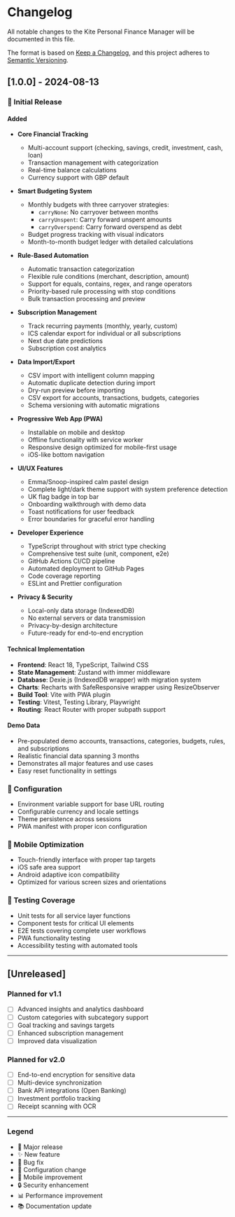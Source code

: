 # Changelog

All notable changes to the Kite Personal Finance Manager will be documented in this file.

The format is based on [Keep a Changelog](https://keepachangelog.com/en/1.0.0/),
and this project adheres to [Semantic Versioning](https://semver.org/spec/v2.0.0.html).

## [1.0.0] - 2024-08-13

### 🎉 Initial Release

#### Added
- **Core Financial Tracking**
  - Multi-account support (checking, savings, credit, investment, cash, loan)
  - Transaction management with categorization
  - Real-time balance calculations
  - Currency support with GBP default

- **Smart Budgeting System**
  - Monthly budgets with three carryover strategies:
    - `carryNone`: No carryover between months
    - `carryUnspent`: Carry forward unspent amounts
    - `carryOverspend`: Carry forward overspend as debt
  - Budget progress tracking with visual indicators
  - Month-to-month budget ledger with detailed calculations

- **Rule-Based Automation**
  - Automatic transaction categorization
  - Flexible rule conditions (merchant, description, amount)
  - Support for equals, contains, regex, and range operators
  - Priority-based rule processing with stop conditions
  - Bulk transaction processing and preview

- **Subscription Management**
  - Track recurring payments (monthly, yearly, custom)
  - ICS calendar export for individual or all subscriptions
  - Next due date predictions
  - Subscription cost analytics

- **Data Import/Export**
  - CSV import with intelligent column mapping
  - Automatic duplicate detection during import
  - Dry-run preview before importing
  - CSV export for accounts, transactions, budgets, categories
  - Schema versioning with automatic migrations

- **Progressive Web App (PWA)**
  - Installable on mobile and desktop
  - Offline functionality with service worker
  - Responsive design optimized for mobile-first usage
  - iOS-like bottom navigation

- **UI/UX Features**
  - Emma/Snoop-inspired calm pastel design
  - Complete light/dark theme support with system preference detection
  - UK flag badge in top bar
  - Onboarding walkthrough with demo data
  - Toast notifications for user feedback
  - Error boundaries for graceful error handling

- **Developer Experience**
  - TypeScript throughout with strict type checking
  - Comprehensive test suite (unit, component, e2e)
  - GitHub Actions CI/CD pipeline
  - Automated deployment to GitHub Pages
  - Code coverage reporting
  - ESLint and Prettier configuration

- **Privacy & Security**
  - Local-only data storage (IndexedDB)
  - No external servers or data transmission
  - Privacy-by-design architecture
  - Future-ready for end-to-end encryption

#### Technical Implementation
- **Frontend**: React 18, TypeScript, Tailwind CSS
- **State Management**: Zustand with immer middleware
- **Database**: Dexie.js (IndexedDB wrapper) with migration system
- **Charts**: Recharts with SafeResponsive wrapper using ResizeObserver
- **Build Tool**: Vite with PWA plugin
- **Testing**: Vitest, Testing Library, Playwright
- **Routing**: React Router with proper subpath support

#### Demo Data
- Pre-populated demo accounts, transactions, categories, budgets, rules, and subscriptions
- Realistic financial data spanning 3 months
- Demonstrates all major features and use cases
- Easy reset functionality in settings

### 🔧 Configuration
- Environment variable support for base URL routing
- Configurable currency and locale settings
- Theme persistence across sessions
- PWA manifest with proper icon configuration

### 📱 Mobile Optimization
- Touch-friendly interface with proper tap targets
- iOS safe area support
- Android adaptive icon compatibility
- Optimized for various screen sizes and orientations

### 🧪 Testing Coverage
- Unit tests for all service layer functions
- Component tests for critical UI elements
- E2E tests covering complete user workflows
- PWA functionality testing
- Accessibility testing with automated tools

---

## [Unreleased]

### Planned for v1.1
- [ ] Advanced insights and analytics dashboard
- [ ] Custom categories with subcategory support
- [ ] Goal tracking and savings targets
- [ ] Enhanced subscription management
- [ ] Improved data visualization

### Planned for v2.0
- [ ] End-to-end encryption for sensitive data
- [ ] Multi-device synchronization
- [ ] Bank API integrations (Open Banking)
- [ ] Investment portfolio tracking
- [ ] Receipt scanning with OCR

---

### Legend
- 🎉 Major release
- ✨ New feature
- 🐛 Bug fix
- 🔧 Configuration change
- 📱 Mobile improvement
- 🔒 Security enhancement
- 📊 Performance improvement
- 📚 Documentation update